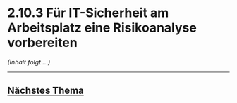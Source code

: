 # 2.10.3 Für IT-Sicherheit am Arbeitsplatz eine Risikoanalyse vorbereiten

*(Inhalt folgt ...)*


---

## [Nächstes Thema](./2.10.4_Abfall-_und_Recyclinggesetze_beachten.md)